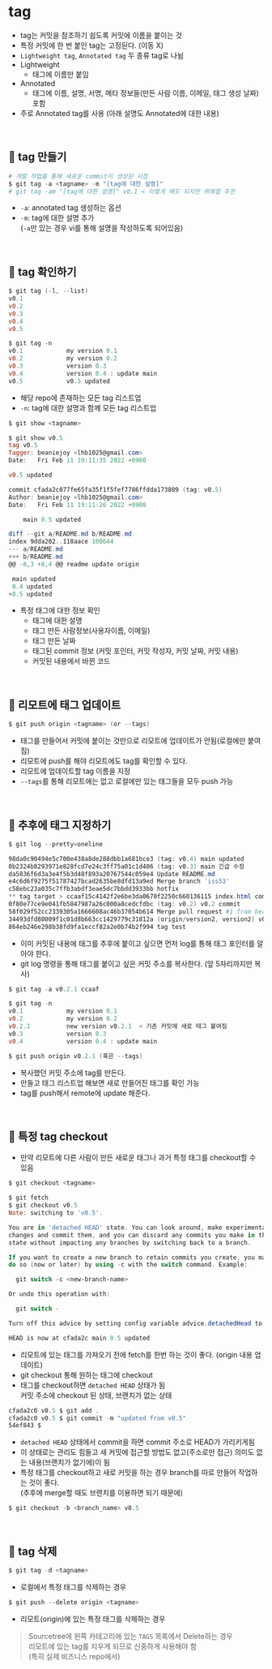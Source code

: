 # tag

- tag는 커밋을 참조하기 쉽도록 커밋에 이름을 붙이는 것
- 특정 커밋에 한 번 붙인 tag는 고정된다. (이동 X)
- `Lightweight tag`, `Annotated tag` 두 종류 tag로 나뉨
- Lightweight
  - 태그에 이름만 붙임
- Annotated
  - 태그에 이름, 설명, 서명, 메타 정보들(만든 사람 이름, 이메일, 태그 생성 날짜) 포함
- 주로 Annotated tag를 사용 (아래 설명도 Annotated에 대한 내용)

<br>

## :pushpin: tag 만들기

```powershell
# 개발 작업을 통해 새로운 commit이 생성된 시점
$ git tag -a <tagname> -m "[tag에 대한 설명]"
# git tag -am "[tag에 대한 설명]" v0.1 < 이렇게 해도 되지만 위에껄 추천
```

- `-a`: annotated tag 생성하는 옵션
- `-m`: tag에 대한 설명 추가  
  (`-a`만 있는 경우 vi를 통해 설명을 작성하도록 되어있음)

<br>

## :pushpin: tag 확인하기

```powershell
$ git tag (-l, --list)
v0.1
v0.2
v0.3
v0.4
v0.5

$ git tag -n
v0.1            my version 0.1
v0.2            my version 0.2
v0.3            version 0.3
v0.4            version 0.4 : update main
v0.5            v0.5 updated
```

- 해당 repo에 존재하는 모든 tag 리스트업
- `-n`: tag에 대한 설명과 함께 모든 tag 리스트업

```powershell
$ git show <tagname>

$ git show v0.5
tag v0.5
Tagger: beaniejoy <lhb1025@gmail.com>
Date:   Fri Feb 11 19:11:35 2022 +0900

v0.5 updated

commit cfada2c077fe65fa35f1f5fef7786ffdda173809 (tag: v0.5)
Author: beaniejoy <lhb1025@gmail.com>
Date:   Fri Feb 11 19:11:26 2022 +0900

    main 0.5 updated

diff --git a/README.md b/README.md
index 9dda202..118aace 100644
--- a/README.md
+++ b/README.md
@@ -8,3 +8,4 @@ readme update origin

 main updated
 0.4 updated
+0.5 updated
```

- 특정 태그에 대한 정보 확인
  - 태그에 대한 설명
  - 태그 만든 사람정보(사용자이름, 이메일)
  - 태그 만든 날짜
  - 태그된 commit 정보 (커밋 포인터, 커밋 작성자, 커밋 날짜, 커밋 내용)
  - 커밋된 내용에서 바뀐 코드

<br>

## :pushpin: 리모트에 태그 업데이트

```powershell
$ git push origin <tagname> (or --tags)
```

- 태그를 만들어서 커밋에 붙이는 것만으로 리모트에 업데이트가 안됨(로컬에만 붙여짐)
- 리모트에 push를 해야 리모트에도 tag를 확인할 수 있다.
- 리모트에 업데이트할 tag 이름을 지정
- `--tags`를 통해 리모트에는 없고 로컬에만 있는 태그들을 모두 push 가능

<br>

## :pushpin: 추후에 태그 지정하기

```powershell
$ git log --pretty=oneline

98da0c90494e5c700e438a8de288dbb1a681bce3 (tag: v0.4) main updated
0b2324b8293971e828fcd7e24c3ff75a01c1d406 (tag: v0.3) main 긴급 수정
da5836f6d3a3e4f5b3d48f893a20767544c059e4 Update README.md
e4c6d6f9275f51787427bcad2635be8dfd13a9ed Merge branch 'iss53'
c58ebc23a035c7ffb3abdf3eae5dc7bbdd3933bb hotfix
** tag target > ccaaf15c4142f2e6be3da0670f2250c660136115 index.html commit
0f80e77ce9e041fb5847987a26c000a8cedcfdbc (tag: v0.2) v0.2 commit
58f029f52cc2339305a1666608ac46b37054b614 Merge pull request #1 from beaniejoy/version2
34493dfd80009f1c01d8b663cc1429779c31812a (origin/version2, version2) v0.1 updated
864eb246e298b38fd9fa1eccf82a2e0b74b2f994 tag test
```

- 이미 커밋된 내용에 태그를 추후에 붙이고 싶으면 먼저 log를 통해 태그 포인터를 알아야 한다.
- git log 명령을 통해 태그를 붙이고 싶은 커밋 주소를 복사한다. (앞 5자리까지만 복사)

```powershell
$ git tag -a v0.2.1 ccaaf

$ git tag -n
v0.1            my version 0.1
v0.2            my version 0.2
v0.2.1          new version v0.2.1  < 기존 커밋에 새로 태그 붙여짐
v0.3            version 0.3
v0.4            version 0.4 : update main

$ git push origin v0.2.1 (혹은 --tags)
```

- 복사했던 커밋 주소에 tag를 만든다.
- 만들고 태그 리스트업 해보면 새로 만들어진 태그를 확인 가능
- tag를 push해서 remote에 update 해준다.

<br>

## :pushpin: 특정 tag checkout

- 만약 리모트에 다른 사람이 만든 새로운 태그나 과거 특정 태그를 checkout할 수 있음

```powershell
$ git checkout <tagname>

$ git fetch
$ git checkout v0.5
Note: switching to 'v0.5'.

You are in 'detached HEAD' state. You can look around, make experimental
changes and commit them, and you can discard any commits you make in this
state without impacting any branches by switching back to a branch.

If you want to create a new branch to retain commits you create, you may
do so (now or later) by using -c with the switch command. Example:

  git switch -c <new-branch-name>

Or undo this operation with:

  git switch -

Turn off this advice by setting config variable advice.detachedHead to false

HEAD is now at cfada2c main 0.5 updated
```

- 리모트에 있는 태그를 가져오기 전에 fetch를 한번 하는 것이 좋다. (origin 내용 업데이트)
- git checkout 통해 원하는 태그에 checkout
- 태그를 checkout하면 `detached HEAD` 상태가 됨  
  커밋 주소에 checkout 된 상태, 브랜치가 없는 상태

```powershell
cfada2c0 v0.5 $ git add .
cfada2c0 v0.5 $ git commit -m "updated from v0.5"
54ef843 $
```

- `detached HEAD` 상태에서 commit을 하면 commit 주소로 HEAD가 가리키게됨
- 이 상태로는 관리도 힘들고 새 커밋에 접근할 방법도 없고(주소로만 접근) 의미도 없는 내용(브랜치가 없기에)이 됨
- 특정 태그를 checkout하고 새로 커밋을 하는 경우 branch를 따로 만들어 작업하는 것이 좋다.  
  (추후에 merge할 때도 브랜치를 이용하면 되기 때문에)

```powershell
$ git checkout -b <branch_name> v0.5
```

<br>

## :pushpin: tag 삭제

```powershell
$ git tag -d <tagname>
```

- 로컬에서 특정 태그를 삭제하는 경우

```powershell
$ git push --delete origin <tagname>
```

- 리모트(origin)에 있는 특정 태그를 삭제하는 경우

> Sourcetree에 왼쪽 카테고리에 있는 `TAGS` 목록에서 Delete하는 경우  
> 리모트에 있는 tag를 지우게 되므로 신중하게 사용해야 함  
> (특히 실제 비즈니스 repo에서)
